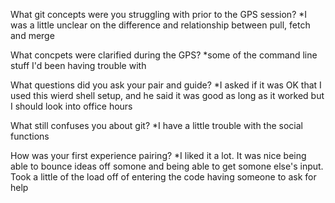 What git concepts were you struggling with prior to the GPS session?
*I was a little unclear on the difference and relationship between pull, fetch and merge

What concpets were clarified during the GPS?
*some of the command line stuff I'd been having trouble with

What questions did you ask your pair and guide?
*I asked if it was OK that I used this wierd shell setup, and he said it was good as long as it worked but I should look into office hours

What still confuses you about git?
*I have a little trouble with the social functions

How was your first experience pairing?
*I liked it a lot. It was nice being able to bounce ideas off somone and being able to get somone else's input. Took a little of the load off of entering the code having someone to ask for help